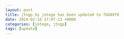 ```yaml
---
layout: post
title: jtngp by jotego has been updated to fbb89f0
date: 2024-02-16 17:07:13 +0000
categories: [jotego, jtngp]
tags: [update]
---
```


